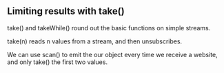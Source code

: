 ## Limiting results with take()

take() and takeWhile() round out the basic functions on simple streams.

take(n) reads n values from a stream, and then unsubscribes.

We can use scan() to emit the our object every time we receive a website, and only take() the first two values.